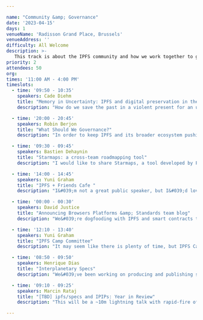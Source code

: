```yaml
---

name: "Community &amp; Governance"
date: '2023-04-15'
days: 1
venueName: 'Radisson Grand Place, Brussels'
venueAddress: ''
difficulty: All Welcome
description: >-
   This track is about the IPFS community and how we work together to govern IPFS standards and our broader ecosystem: specifications, community organizing, and dweb policy &amp; regulation. What&#039;s the latest on the IPFS protocol and governance? What specific problems do we face regarding existing regulation? How can we have better local communities? How do we make the dweb a robust, sustainable commons?
priority: 2
attendees: 50
org: 
times: '11:00 AM - 4:00 PM'
timeslots:
  - time: '09:50 - 10:35'
    speakers: Cade Diehm
    title: "Memory in Uncertainty: IPFS and digital preservation in the multi-crisis present"
    description: "How do we save the past in a violent present for an uncertain future? How does IPFS challenge, strengthen or endanger digital archival efforts? How is IPFS vulnerable to weaponised design?   This talk presents the findings of the 2022 Filecoin-supported collaboration between New Design Congress and Webrecorder, highlighting how the DWeb landscape, its technologies and institutions are out of step with the realities of rising instability and complexity of the 21st century -- and what we can do today to begin to address these problems. "

  - time: '20:00 - 20:45'
    speakers: Robin Berjon
    title: "What Should We Governance?"
    description: "In order to keep IPFS and its broader ecosystem pushing in a direction that benefits all people, to support impactful collective action and ownership, and to avoid it being captured by larger players we need to deploy matching governance capabilities. The goal of this workshop is to produce a list of issues and pain points regarding governance of the IPFS ecosystem and to use that as a launching point for work on building robust cooperation."

  - time: '09:30 - 09:45'
    speakers: Bastien Dehaynin
    title: "Starmaps: a cross-team roadmapping tool"
    description: "I would like to share Starmaps, a tool developed by Protocol Labs that is designed for roadmapping based on Github issues.   It is especially good to render cross-teams/projects roadmaps, which is perfect to improve visibility inside the network and communicate dependencies more easily.   We have started using it at Fission, and our goal is to have as many projects as possible from the PLN to be rendered in a single Starmaps in which you could navigate and look at the dependencies between projects.  I think I would need 5-10 minutes (questions aside) to present this."

  - time: '14:00 - 14:45'
    speakers: Yuni Graham
    title: "IPFS + Friends Cafe "
    description: "I&#039;m not a great public speaker, but I&#039;d love a discussion circle or signup of people interested or who can commit to organizing IPFS + Friends Cafe community events in their city.   miwa (PL) can sponsor a coffeeshop / popup, assist with logistical organization and coordinate some speakers from PL.   These folks would have to commit to at least 2x a year perhaps distributed equidistant between IPFS Thing and IPFS Camp to help keep up the momentum in between our two largest IPFS events of the year.   The goal is to grow the community, so ultimately miwa would step away and these can be self run.   ex: EthCC is fast approaching, would love someone local to commit to organizing content for a one day or half day IPFS + Friends event.   At any rate, I&#039;m down to help Boris with what he needs for the Community track. "

  - time: '00:00 - 00:30'
    speakers: David Justice
    title: "Announcing Browsers Platforms &amp; Standards team blog"
    description: "We&#039;re dogfooding with IPFS and smart contracts to run the blog for Browsers Platforms and Standards team. We&#039;ve built a new pattern to deploy apps with verified authors and content."

  - time: '12:10 - 13:40'
    speakers: Yuni Graham
    title: "IPFS Camp Committee"
    description: "It may seem like there is plenty of time, but IPFS Camp is scheduled for later this fall and a large event such as IPFS Camp, needs quite a bit of planning runway. We need volunteers to be a part of the (content) planning committee. This would require significant investment in terms of time and energy, but you will be rewarding the IPFS Community with a spectacular, well planned event and set us up for future IPFS Camp successes.   Additionally, let&#039;s think ahead on what content we know we&#039;d like to see, new ares of discussion we think could bridge over to bring in new faces, and companies we&#039;d like to see there who may not have joined in the past. Is there something from last year you&#039;d like to see expanded upon? Let&#039;s talk. "

  - time: '08:50 - 09:50'
    speakers: Henrique Dias
    title: "Interplanetary Specs"
    description: "We&#039;ve been working on producing and publishing standards for the stack. This is a quick overview of what we have and where we&#039;re at. What else should we be doing in this space?"

  - time: '09:10 - 09:25'
    speakers: Marcin Rataj
    title: "[TBD] ipfs/specs and IPIPs: Year in Review"
    description: "This will be a ~10m lightning talk with rapid-fire of IPIPs and specs work that happened since we announced IPIP process year ago in Iceland."

---
```

